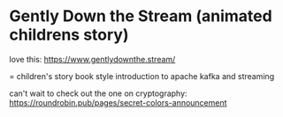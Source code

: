 # Gently Down the Stream (animated childrens story)

love this: https://www.gentlydownthe.stream/

= children's story book style introduction to apache kafka and streaming

can't wait to check out the one on cryptography: https://roundrobin.pub/pages/secret-colors-announcement
